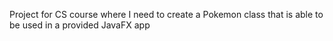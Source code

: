 Project for CS course where I need to create a Pokemon class that is able to be used in a provided JavaFX app